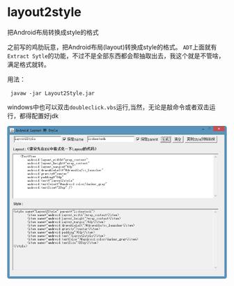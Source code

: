 # layout2style
把Android布局转换成style的格式

之前写的鸡肋玩意，把Android布局(layout)转换成style的格式。
`ADT`上面就有`Extract Sytle`的功能，不过不是全部东西都会帮抽取出去，我这个就是不管啥，满足格式就转。

用法：
```
 javaw -jar Layout2Style.jar
```

windows中也可以双击`doubleclick.vbs`运行,当然，无论是敲命令或者双击运行，都得配置好jdk

![截图](screenshot/screenshot.jpg)
